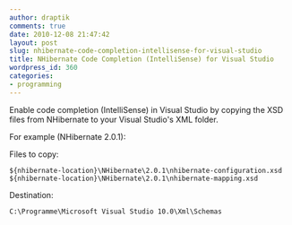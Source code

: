 ```yaml
---
author: draptik
comments: true
date: 2010-12-08 21:47:42
layout: post
slug: nhibernate-code-completion-intellisense-for-visual-studio
title: NHibernate Code Completion (IntelliSense) for Visual Studio
wordpress_id: 360
categories:
- programming
---
```


Enable code completion (IntelliSense) in Visual Studio by copying the XSD files from NHibernate to your Visual Studio's XML folder.

For example (NHibernate 2.0.1):

Files to copy:

`${nhibernate-location}\NHibernate\2.0.1\nhibernate-configuration.xsd
${nhibernate-location}\NHibernate\2.0.1\nhibernate-mapping.xsd
`

Destination:

`C:\Programme\Microsoft Visual Studio 10.0\Xml\Schemas`


